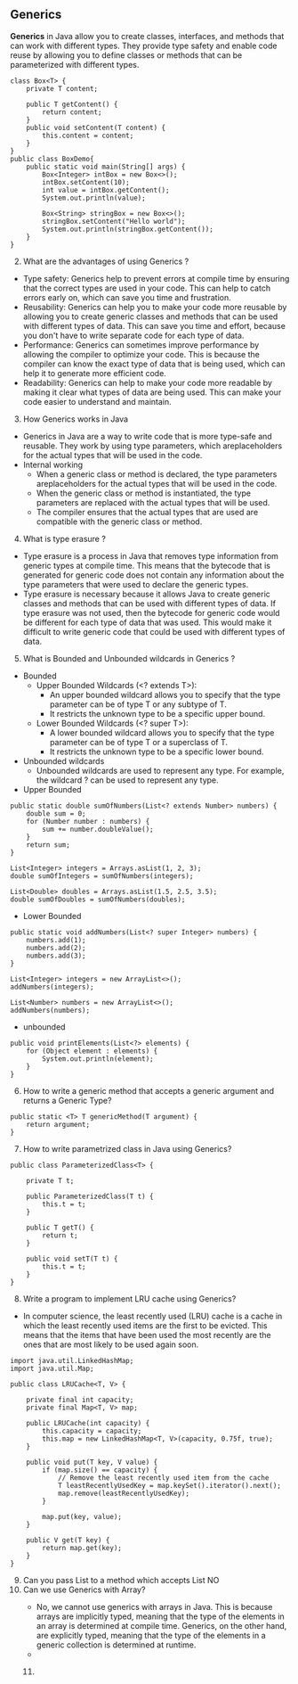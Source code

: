 ## Generics

**Generics** in Java allow you to create classes, interfaces, and methods that can work with different types. They provide type safety and enable code reuse by allowing you to define classes or methods that can be parameterized with different types.

```
class Box<T> {
    private T content;

    public T getContent() {
        return content;
    }
    public void setContent(T content) {
        this.content = content;
    }
}
public class BoxDemo{
    public static void main(String[] args) {
        Box<Integer> intBox = new Box<>();
        intBox.setContent(10);
        int value = intBox.getContent();
        System.out.println(value);

        Box<String> stringBox = new Box<>();
        stringBox.setContent("Hello world");
        System.out.println(stringBox.getContent());
    }
}
```
2. What are the advantages of using Generics ?
- Type safety: Generics help to prevent errors at compile time by ensuring that the correct types are used in your code. This can help to catch errors early on, which can save you time and frustration.
- Reusability: Generics can help you to make your code more reusable by allowing you to create generic classes and methods that can be used with different types of data. This can save you time and effort, because you don't have to write separate code for each type of data.
- Performance: Generics can sometimes improve performance by allowing the compiler to optimize your code. This is because the compiler can know the exact type of data that is being used, which can help it to generate more efficient code.
- Readability: Generics can help to make your code more readable by making it clear what types of data are being used. This can make your code easier to understand and maintain.
3. How Generics works in Java 
- Generics in Java are a way to write code that is more type-safe and reusable. They work by using type parameters, which areplaceholders for the actual types that will be used in the code.
- Internal working
  - When a generic class or method is declared, the type parameters areplaceholders for the actual types that will be used in the code.
  - When the generic class or method is instantiated, the type parameters are replaced with the actual types that will be used.
  - The compiler ensures that the actual types that are used are compatible with the generic class or method.
4. What is type erasure ?
-   Type erasure is a process in Java that removes type information from generic types at compile time. This means that the bytecode that is generated for generic code does not contain any information about the type parameters that were used to declare the generic types.
- Type erasure is necessary because it allows Java to create generic classes and methods that can be used with different types of data. If type erasure was not used, then the bytecode for generic code would be different for each type of data that was used. This would make it difficult to write generic code that could be used with different types of data.
5. What is Bounded and Unbounded wildcards in Generics ?
- Bounded
  - Upper Bounded Wildcards (<? extends T>):
    - An upper bounded wildcard allows you to specify that the type parameter can be of type T or any subtype of T. 
    - It restricts the unknown type to be a specific upper bound.
  - Lower Bounded Wildcards (<? super T>):
    - A lower bounded wildcard allows you to specify that the type parameter can be of type T or a superclass of T.
    - It restricts the unknown type to be a specific lower bound.
- Unbounded wildcards
  - Unbounded wildcards are used to represent any type. For example, the wildcard ? can be used to represent any type.
- Upper Bounded
```
public static double sumOfNumbers(List<? extends Number> numbers) {
    double sum = 0;
    for (Number number : numbers) {
        sum += number.doubleValue();
    }
    return sum;
}

List<Integer> integers = Arrays.asList(1, 2, 3);
double sumOfIntegers = sumOfNumbers(integers);

List<Double> doubles = Arrays.asList(1.5, 2.5, 3.5);
double sumOfDoubles = sumOfNumbers(doubles);
```
- Lower Bounded
```
public static void addNumbers(List<? super Integer> numbers) {
    numbers.add(1);
    numbers.add(2);
    numbers.add(3);
}

List<Integer> integers = new ArrayList<>();
addNumbers(integers);

List<Number> numbers = new ArrayList<>();
addNumbers(numbers);
```
- unbounded
```
public void printElements(List<?> elements) {
    for (Object element : elements) {
        System.out.println(element);
    }
}
```
6. How to write a generic method that accepts a generic argument and returns a Generic Type?
```
public static <T> T genericMethod(T argument) {
    return argument;
}
```
7. How to write parametrized class in Java using Generics?
```
public class ParameterizedClass<T> {

    private T t;

    public ParameterizedClass(T t) {
        this.t = t;
    }

    public T getT() {
        return t;
    }

    public void setT(T t) {
        this.t = t;
    }
}
```
8. Write a program to implement LRU cache using Generics?
- In computer science, the least recently used (LRU) cache is a cache in which the least recently used items are the first to be evicted. This means that the items that have been used the most recently are the ones that are most likely to be used again soon.
```
import java.util.LinkedHashMap;
import java.util.Map;

public class LRUCache<T, V> {

    private final int capacity;
    private final Map<T, V> map;

    public LRUCache(int capacity) {
        this.capacity = capacity;
        this.map = new LinkedHashMap<T, V>(capacity, 0.75f, true);
    }

    public void put(T key, V value) {
        if (map.size() == capacity) {
            // Remove the least recently used item from the cache
            T leastRecentlyUsedKey = map.keySet().iterator().next();
            map.remove(leastRecentlyUsedKey);
        }

        map.put(key, value);
    }

    public V get(T key) {
        return map.get(key);
    }
}
```
9. Can you pass List<String> to a method which accepts List<Object>
NO 
10. Can we use Generics with Array?
- No, we cannot use generics with arrays in Java. This is because arrays are implicitly typed, meaning that the type of the elements in an array is determined at compile time. Generics, on the other hand, are explicitly typed, meaning that the type of the elements in a generic collection is determined at runtime.
- 
11.











